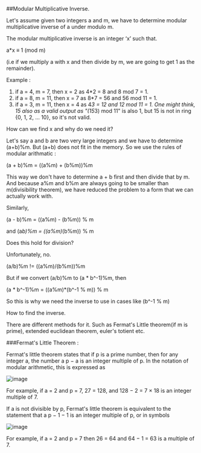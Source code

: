 ##Modular Multiplicative Inverse.

Let's assume given two integers a and m, we have to determine modular multiplicative inverse of a 
under modulo m. 

The modular multiplicative inverse is an integer ‘x’ such that.

 a*x ≡ 1 (mod m) 
 
(i.e if we multiply a with x and then divide by m, we are going to get 1 as the remainder).

Example : 

1. if a = 4, m = 7, then x = 2 as 4*2 = 8 and 8 mod 7 = 1.
2. if a = 8, m = 11, then x = 7 as 8*7 = 56 and 56 mod 11 = 1.
3. if a = 3, m = 11, then x = 4 as 4*3 = 12 and 12 mod 11 = 1. One might think, 15 also as a valid output as "(15*3) mod 11" 
is also 1, but 15 is not in ring {0, 1, 2, ... 10}, so it's not valid.

How can we find x and why do we need it?

Let's say a and b are two very large integers and we have to determine (a+b)%m. But (a+b) does not fit in the memory.
So we use the rules of modular arithmatic :

(a + b)%m = ((a%m) + (b%m))%m

This way we don't have to determine a + b first and then divide that by m. And because a%m and b%m are always going to be 
smaller than m(divisibility theorem), we have reduced the problem to a form that we can actually work with.

Similarly, 

(a - b)%m = ((a%m) - (b%m)) % m

and (a*b)%m = ((a%m)*(b%m)) % m

Does this hold for division?

Unfortunately, no.

(a/b)%m != ((a%m)/(b%m))%m

But if we convert (a/b)%m to (a * b^-1)%m, then 

(a * b^-1)%m = ((a%m)*(b^-1 % m)) % m

So this is why we need the inverse to use in cases like (b^-1 % m)

How to find the inverse.

There are different methods for it. Such as Fermat's Little theorem(if m is prime), extended euclidean theorem, 
euler's totient etc.

###Fermat's Little Theorem : 

Fermat's little theorem states that if p is a prime number, then for any integer a, the number a p − a is an integer multiple of p. In the notation of modular arithmetic, this is expressed as

![image](https://upload.wikimedia.org/math/6/9/3/69371e11a96b092eac30a9490cbd9f85.png)

For example, if a = 2 and p = 7, 27 = 128, and 128 − 2 = 7 × 18 is an integer multiple of 7.

If a is not divisible by p, Fermat's little theorem is equivalent to the statement that a p − 1 − 1 is an integer multiple of p, or in symbols

![image](https://upload.wikimedia.org/math/d/9/9/d999506f0d091a358bace3f8568dca2f.png)

For example, if a = 2 and p = 7 then 26 = 64 and 64 − 1 = 63 is a multiple of 7.


